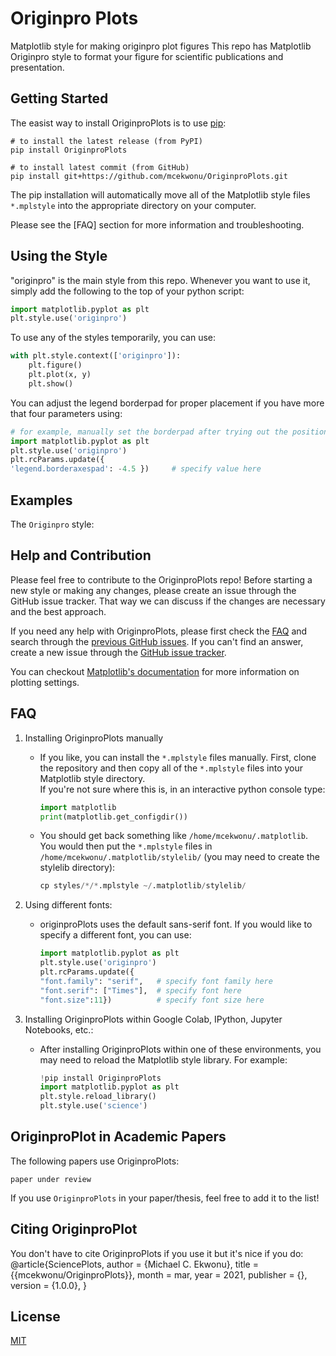 # Originpro Plots
<p>Matplotlib style for making originpro plot figures
This repo has Matplotlib Originpro style to format your figure for scientific publications and presentation.</p>

## Getting Started
The easist way to install OriginproPlots is to use [pip](https://pip.pypa.io/en/stable/): 
```
# to install the latest release (from PyPI) 
pip install OriginproPlots

# to install latest commit (from GitHub)
pip install git+https://github.com/mcekwonu/OriginproPlots.git
```

The pip installation will automatically move all of the Matplotlib style files ```*.mplstyle``` into the appropriate directory on your computer.

Please see the [FAQ] section for more information and troubleshooting.

## Using the Style
"originpro" is the main style from this repo. Whenever you want to use it, simply add the following to the top of your python script:
```python
import matplotlib.pyplot as plt
plt.style.use('originpro')
```
To use any of the styles temporarily, you can use:
```python
with plt.style.context(['originpro']):
    plt.figure()
    plt.plot(x, y)
    plt.show()
```

You can adjust the legend borderpad for proper placement if you have more that four parameters using:

```python
# for example, manually set the borderpad after trying out the position values and update the matplotlib parameters.
import matplotlib.pyplot as plt
plt.style.use('originpro')
plt.rcParams.update({
'legend.borderaxespad': -4.5 })     # specify value here
```
## Examples
The ```Originpro``` style:

## Help and Contribution
<p>Please feel free to contribute to the OriginproPlots repo! Before starting a new style or making any changes, please create an issue through the GitHub issue tracker. That way we can discuss if the changes are necessary and the best approach.</p>

If you need any help with OriginproPlots, please first check the [FAQ](FAQ) and search through the [previous GitHub issues](https://github.com/mcekwonu/OriginproPlots/issues). If you can't find an answer, create a new issue through the [GitHub issue tracker](https://github.com/mcekwonu/OriginproPlots/issues).

You can checkout [Matplotlib's documentation](https://matplotlib.org) for more information on plotting settings.

## FAQ
1. Installing OriginproPlots manually

    * If you like, you can install the ```*.mplstyle``` files manually. First, clone the repository and then copy all of the ```*.mplstyle``` files into your Matplotlib style directory.  
    If you're not sure where this is, in an interactive python console type:

        ```python
        import matplotlib
        print(matplotlib.get_configdir())
        ```
    
    * You should get back something like ```/home/mcekwonu/.matplotlib```. You would then put the ```*.mplstyle``` files in ```/home/mcekwonu/.matplotlib/stylelib/``` (you may need to create the stylelib directory):

        ```python 
        cp styles/*/*.mplstyle ~/.matplotlib/stylelib/
        ```

2. Using different fonts:

    * originproPlots uses the default sans-serif font. If you would like to specify a different font, you can use:
        ```python
        import matplotlib.pyplot as plt
        plt.style.use('originpro')
        plt.rcParams.update({
        "font.family": "serif",   # specify font family here
        "font.serif": ["Times"],  # specify font here
        "font.size":11})          # specify font size here
        ```
3. Installing OriginproPlots within Google Colab, IPython, Jupyter Notebooks, etc.:
    
    * After installing OriginproPlots within one of these environments, you may need to reload the Matplotlib style library. For example:
        ```python
        !pip install OriginproPlots
        import matplotlib.pyplot as plt
        plt.style.reload_library()
        plt.style.use('science')
        ```

## OriginproPlot in Academic Papers
The following papers use OriginproPlots:

```paper under review ```

If you use ```OriginproPlots``` in your paper/thesis, feel free to add it to the list!

## Citing OriginproPlot
You don't have to cite OriginproPlots if you use it but it's nice if you do:
@article{SciencePlots,
  author       = {Michael C. Ekwonu},
  title        = {{mcekwonu/OriginproPlots}},
  month        = mar,
  year         = 2021,
  publisher    = {},
  version      = {1.0.0},
}

## License
[MIT](https://choosealicense.com/licenses/mit/)
